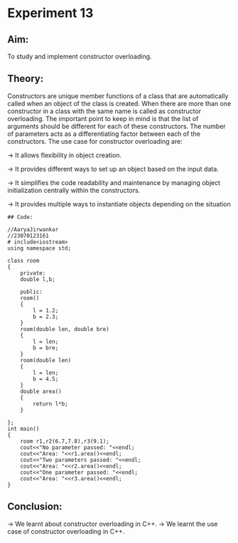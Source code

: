 # Experiment 13
## Aim:
To study and implement constructor overloading.

## Theory:

Constructors are unique member functions of a class that are automatically called when an object of the class is created. When there are more than one constructor in a class with the same name is called as constructor overloading. The important point to keep in mind is that the list of arguments should be different for each of these constructors. The number of parameters acts as a differentiating factor between each of the constructors.
The use case for constructor overloading are:

→ It allows flexibility in object creation.

→ It provides different ways to set up an object based on the input data.

→ It simplifies the code readability and maintenance by managing object initialization centrally within the constructors.

→ It provides multiple ways to instantiate objects depending on the situation

~~~
## Code:

//AaryaJirwankar
//23070123161
# include<iostream>
using namespace std;

class room
{
    private:
    double l,b;

    public:
    room()
    {
        l = 1.2;
        b = 2.3;
    }
    room(double len, double bre)
    {
        l = len;
        b = bre;
    }
    room(double len)
    {
        l = len;
        b = 4.5;
    }
    double area()
    {
        return l*b;
    }

};
int main()
{
    room r1,r2(6.7,7.8),r3(9.1);
    cout<<"No parameter passed: "<<endl;
    cout<<"Area: "<<r1.area()<<endl;
    cout<<"Two parameters passed: "<<endl;
    cout<<"Area: "<<r2.area()<<endl;
    cout<<"One parameter passed: "<<endl;
    cout<<"Area: "<<r3.area()<<endl;
}
~~~

## Conclusion:
→ We learnt about constructor overloading in C++.
→ We learnt the use case of constructor overloading in C++.

